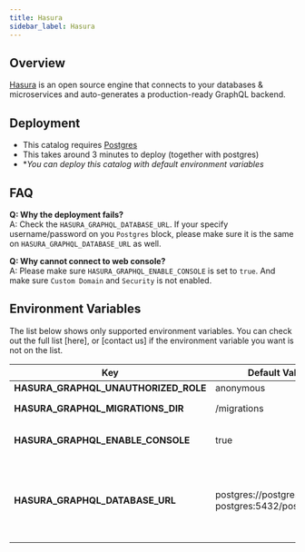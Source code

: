 ```yaml
---
title: Hasura
sidebar_label: Hasura
---
```


## Overview

[Hasura](https://hasura.io) is an open source engine that connects to your databases & microservices and auto-generates a production-ready GraphQL backend.

## Deployment

- This catalog requires [Postgres](/docs/catalogs/postgres)
- This takes around 3 minutes to deploy (together with postgres)
- **You can deploy this catalog with default environment variables*

## FAQ

**Q: Why the deployment fails?**  
A: Check the `HASURA_GRAPHQL_DATABASE_URL`. If your specify username/password on you `Postgres` block, please make sure it is the same on `HASURA_GRAPHQL_DATABASE_URL` as well.  

**Q: Why cannot connect to web console?**  
A: Please make sure `HASURA_GRAPHQL_ENABLE_CONSOLE` is set to `true`. And make sure `Custom Domain` and `Security` is not enabled.  

## Environment Variables

The list below shows only supported environment variables. You can check out the full list [here], or [contact us] if the environment variable you want is not on the list.


| Key        | Default Value           | Description  |
| ---  | --- | --- |
| **HASURA_GRAPHQL_UNAUTHORIZED_ROLE** |  anonymous |  |
| **HASURA_GRAPHQL_MIGRATIONS_DIR**     | /migrations      |  migration folder |
| **HASURA_GRAPHQL_ENABLE_CONSOLE** |  true  |  enable web console or not |
| **HASURA_GRAPHQL_DATABASE_URL** |  postgres://postgres:tea@cs-postgres:5432/postgres  |  connection string to postgres database, *default to Postgres catalog* |